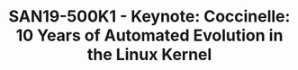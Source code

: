 ---
categories:
- san19
description: Over the last 10+ years, we have been developing the Coccinelle C-program
  matching and transformation tool. Coccinelle allows developers to match and transform
  C code via a generalization of the familiar patch syntax. As Coccinelle is independent
  of the C preprocessor, Coccinelle rules can be applied across a code base, regardless
  of configuration constraints. Over the years, Coccinelle has been extensively used
  in Linux kernel development, resulting in over 7000 commits to the Linux kernel,
  and has found its place as part of the Linux kernel development process. This talk
  gives an introduction to the use of Coccinelle and gives an overview of its impact
  on the Linux kernel.
image:
  featured: 'true'
  path: /assets/images/featured-images/san19/SAN19-500K1.png
session_attendee_num: '74'
session_id: SAN19-500K1
session_room: Pacific Room (Keynote)
session_slot:
  end_time: '2019-09-27 10:30:00'
  start_time: '2019-09-27 10:00:00'
session_speakers:
- speaker_bio: Julia Lawall is a Senior Research Scientist at Inria. Her research
    is at the intersection of programming languages and operating systems. She develops
    the tool Coccinelle and has over 2000 patches in the Linux kernel based on this
    work.
  speaker_company: Inria/LIP6/Sorbonne University (formerly UPMC)
  speaker_image: /assets/images/speakers/san19/julia-lawall.jpg
  speaker_location: France
  speaker_name: Julia Lawall
  speaker_position: Senior Researcher
  speaker_url: http://coccinelle.lip6.fr
  speaker_username: julia.lawall
session_track: Keynote
tag: session
tags:
- Linux Kernel
title: 'SAN19-500K1 - Keynote: Coccinelle: 10 Years of Automated Evolution in the
  Linux Kernel'
---